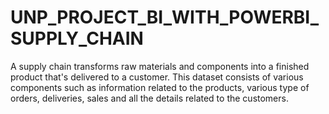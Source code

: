 # UNP_PROJECT_BI_WITH_POWERBI_SUPPLY_CHAIN
A supply chain transforms raw materials and components into a finished product that's delivered to a customer. This dataset consists of various components such as information related to the products, various type of orders, deliveries, sales and all the details related to the customers. 
